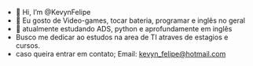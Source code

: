 - 👋 Hi, I’m @KevynFelipe
- 👀 Eu gosto de Video-games, tocar bateria, programar e inglês no geral
- 🌱 atualmente estudando ADS, python e aprofundamente em inglês
- Busco me dedicar ao estudos na area de TI atraves de estagios e cursos.
- caso queira entrar em contato; Email: kevyn_felipe@hotmail.com


